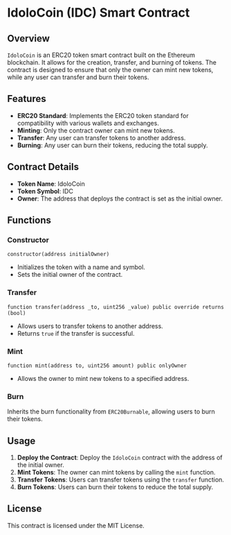 # IdoloCoin (IDC) Smart Contract

## Overview

`IdoloCoin` is an ERC20 token smart contract built on the Ethereum blockchain. It allows for the creation, transfer, and burning of tokens. The contract is designed to ensure that only the owner can mint new tokens, while any user can transfer and burn their tokens.

## Features

- **ERC20 Standard**: Implements the ERC20 token standard for compatibility with various wallets and exchanges.
- **Minting**: Only the contract owner can mint new tokens.
- **Transfer**: Any user can transfer tokens to another address.
- **Burning**: Any user can burn their tokens, reducing the total supply.

## Contract Details

- **Token Name**: IdoloCoin
- **Token Symbol**: IDC
- **Owner**: The address that deploys the contract is set as the initial owner.

## Functions

### Constructor

```solidity
constructor(address initialOwner)
```
- Initializes the token with a name and symbol.
- Sets the initial owner of the contract.

### Transfer

```solidity
function transfer(address _to, uint256 _value) public override returns (bool)
```
- Allows users to transfer tokens to another address.
- Returns `true` if the transfer is successful.

### Mint

```solidity
function mint(address to, uint256 amount) public onlyOwner
```
- Allows the owner to mint new tokens to a specified address.

### Burn

Inherits the burn functionality from `ERC20Burnable`, allowing users to burn their tokens.

## Usage

1. **Deploy the Contract**: Deploy the `IdoloCoin` contract with the address of the initial owner.
2. **Mint Tokens**: The owner can mint tokens by calling the `mint` function.
3. **Transfer Tokens**: Users can transfer tokens using the `transfer` function.
4. **Burn Tokens**: Users can burn their tokens to reduce the total supply.

## License

This contract is licensed under the MIT License.
